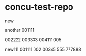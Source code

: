 # concu-test-repo

new

another
001111

002222
003333
004111
005


new111
001111
002
00345
555
777888
